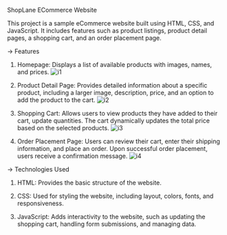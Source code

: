 ShopLane ECommerce Website

This project is a sample eCommerce website built using HTML, CSS, and JavaScript. It includes features such as product listings, product detail pages, a shopping cart, and an order placement page.


-> Features

   
1) Homepage: Displays a list of available products with images, names, and prices.
![i1](https://github.com/user-attachments/assets/253e4658-5159-4585-9d16-83b08b1b42e8)
 

2) Product Detail Page: Provides detailed information about a specific product, including a larger image, description, price, and an option to add the product to the cart.
 ![i2](https://github.com/user-attachments/assets/816494fb-2c62-40c8-a930-3ec70dfc3050)


3) Shopping Cart: Allows users to view products they have added to their cart, update quantities. The cart dynamically updates the total price based on the selected products.
 ![i3](https://github.com/user-attachments/assets/a6fa2cbe-a2e1-48cf-bde1-f88e255970de)


4) Order Placement Page: Users can review their cart, enter their shipping information, and place an order. Upon successful order placement, users receive a confirmation message.
 ![i4](https://github.com/user-attachments/assets/cdb69549-8a52-4ead-bf64-4c7ee55bc46d)







-> Technologies Used

   
1) HTML: Provides the basic structure of the website.

2) CSS: Used for styling the website, including layout, colors, fonts, and responsiveness.

3) JavaScript: Adds interactivity to the website, such as updating the shopping cart, handling form submissions, and managing data.
